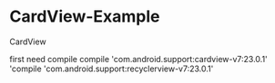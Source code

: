 # CardView-Example
CardView

first need compile compile
'com.android.support:cardview-v7:23.0.1'
'compile 'com.android.support:recyclerview-v7:23.0.1'
